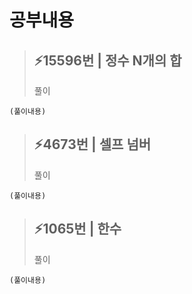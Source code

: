 # 공부내용 



> ⚡15596번 | 정수 N개의 합
> ------------
>  풀이
```
(풀이내용)
```

> ⚡4673번 | 셀프 넘버
> ------------
>  풀이
```
(풀이내용)
```

> ⚡1065번 | 한수
> ------------
>  풀이
```
(풀이내용)
```